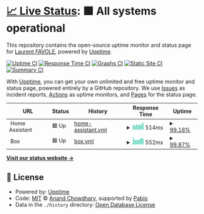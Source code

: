 # [📈 Live Status](https://lfavole.github.io/uptime): <!--live status--> **🟩 All systems operational**

This repository contains the open-source uptime monitor and status page for [Laurent FAVOLE](https://lfavole.github.io), powered by [Upptime](https://github.com/upptime/upptime).

[![Uptime CI](https://github.com/lfavole/uptime/workflows/Uptime%20CI/badge.svg)](https://github.com/lfavole/uptime/actions?query=workflow%3A%22Uptime+CI%22)
[![Response Time CI](https://github.com/lfavole/uptime/workflows/Response%20Time%20CI/badge.svg)](https://github.com/lfavole/uptime/actions?query=workflow%3A%22Response+Time+CI%22)
[![Graphs CI](https://github.com/lfavole/uptime/workflows/Graphs%20CI/badge.svg)](https://github.com/lfavole/uptime/actions?query=workflow%3A%22Graphs+CI%22)
[![Static Site CI](https://github.com/lfavole/uptime/workflows/Static%20Site%20CI/badge.svg)](https://github.com/lfavole/uptime/actions?query=workflow%3A%22Static+Site+CI%22)
[![Summary CI](https://github.com/lfavole/uptime/workflows/Summary%20CI/badge.svg)](https://github.com/lfavole/uptime/actions?query=workflow%3A%22Summary+CI%22)

With [Upptime](https://upptime.js.org), you can get your own unlimited and free uptime monitor and status page, powered entirely by a GitHub repository. We use [Issues](https://github.com/lfavole/uptime/issues) as incident reports, [Actions](https://github.com/lfavole/uptime/actions) as uptime monitors, and [Pages](https://lfavole.github.io/uptime) for the status page.

<!--start: status pages-->
<!-- This summary is generated by Upptime (https://github.com/upptime/upptime) -->
<!-- Do not edit this manually, your changes will be overwritten -->
<!-- prettier-ignore -->
| URL | Status | History | Response Time | Uptime |
| --- | ------ | ------- | ------------- | ------ |
| <img alt="" src="https://icons.duckduckgo.com/ip3/null.ico" height="13"> Home Assistant | 🟩 Up | [home-assistant.yml](https://github.com/lfavole/uptime/commits/HEAD/history/home-assistant.yml) | <details><summary><img alt="Response time graph" src="./graphs/home-assistant/response-time-week.png" height="20"> 514ms</summary><br><a href="https://lfavole.github.io/uptime/history/home-assistant"><img alt="Response time 495" src="https://img.shields.io/endpoint?url=https%3A%2F%2Fraw.githubusercontent.com%2Flfavole%2Fuptime%2FHEAD%2Fapi%2Fhome-assistant%2Fresponse-time.json"></a><br><a href="https://lfavole.github.io/uptime/history/home-assistant"><img alt="24-hour response time 546" src="https://img.shields.io/endpoint?url=https%3A%2F%2Fraw.githubusercontent.com%2Flfavole%2Fuptime%2FHEAD%2Fapi%2Fhome-assistant%2Fresponse-time-day.json"></a><br><a href="https://lfavole.github.io/uptime/history/home-assistant"><img alt="7-day response time 514" src="https://img.shields.io/endpoint?url=https%3A%2F%2Fraw.githubusercontent.com%2Flfavole%2Fuptime%2FHEAD%2Fapi%2Fhome-assistant%2Fresponse-time-week.json"></a><br><a href="https://lfavole.github.io/uptime/history/home-assistant"><img alt="30-day response time 495" src="https://img.shields.io/endpoint?url=https%3A%2F%2Fraw.githubusercontent.com%2Flfavole%2Fuptime%2FHEAD%2Fapi%2Fhome-assistant%2Fresponse-time-month.json"></a><br><a href="https://lfavole.github.io/uptime/history/home-assistant"><img alt="1-year response time 495" src="https://img.shields.io/endpoint?url=https%3A%2F%2Fraw.githubusercontent.com%2Flfavole%2Fuptime%2FHEAD%2Fapi%2Fhome-assistant%2Fresponse-time-year.json"></a></details> | <details><summary><a href="https://lfavole.github.io/uptime/history/home-assistant">99.18%</a></summary><a href="https://lfavole.github.io/uptime/history/home-assistant"><img alt="All-time uptime 84.60%" src="https://img.shields.io/endpoint?url=https%3A%2F%2Fraw.githubusercontent.com%2Flfavole%2Fuptime%2FHEAD%2Fapi%2Fhome-assistant%2Fuptime.json"></a><br><a href="https://lfavole.github.io/uptime/history/home-assistant"><img alt="24-hour uptime 100.00%" src="https://img.shields.io/endpoint?url=https%3A%2F%2Fraw.githubusercontent.com%2Flfavole%2Fuptime%2FHEAD%2Fapi%2Fhome-assistant%2Fuptime-day.json"></a><br><a href="https://lfavole.github.io/uptime/history/home-assistant"><img alt="7-day uptime 99.18%" src="https://img.shields.io/endpoint?url=https%3A%2F%2Fraw.githubusercontent.com%2Flfavole%2Fuptime%2FHEAD%2Fapi%2Fhome-assistant%2Fuptime-week.json"></a><br><a href="https://lfavole.github.io/uptime/history/home-assistant"><img alt="30-day uptime 84.60%" src="https://img.shields.io/endpoint?url=https%3A%2F%2Fraw.githubusercontent.com%2Flfavole%2Fuptime%2FHEAD%2Fapi%2Fhome-assistant%2Fuptime-month.json"></a><br><a href="https://lfavole.github.io/uptime/history/home-assistant"><img alt="1-year uptime 84.60%" src="https://img.shields.io/endpoint?url=https%3A%2F%2Fraw.githubusercontent.com%2Flfavole%2Fuptime%2FHEAD%2Fapi%2Fhome-assistant%2Fuptime-year.json"></a></details>
| <img alt="" src="https://icons.duckduckgo.com/ip3/null.ico" height="13"> Box | 🟩 Up | [box.yml](https://github.com/lfavole/uptime/commits/HEAD/history/box.yml) | <details><summary><img alt="Response time graph" src="./graphs/box/response-time-week.png" height="20"> 552ms</summary><br><a href="https://lfavole.github.io/uptime/history/box"><img alt="Response time 549" src="https://img.shields.io/endpoint?url=https%3A%2F%2Fraw.githubusercontent.com%2Flfavole%2Fuptime%2FHEAD%2Fapi%2Fbox%2Fresponse-time.json"></a><br><a href="https://lfavole.github.io/uptime/history/box"><img alt="24-hour response time 660" src="https://img.shields.io/endpoint?url=https%3A%2F%2Fraw.githubusercontent.com%2Flfavole%2Fuptime%2FHEAD%2Fapi%2Fbox%2Fresponse-time-day.json"></a><br><a href="https://lfavole.github.io/uptime/history/box"><img alt="7-day response time 552" src="https://img.shields.io/endpoint?url=https%3A%2F%2Fraw.githubusercontent.com%2Flfavole%2Fuptime%2FHEAD%2Fapi%2Fbox%2Fresponse-time-week.json"></a><br><a href="https://lfavole.github.io/uptime/history/box"><img alt="30-day response time 549" src="https://img.shields.io/endpoint?url=https%3A%2F%2Fraw.githubusercontent.com%2Flfavole%2Fuptime%2FHEAD%2Fapi%2Fbox%2Fresponse-time-month.json"></a><br><a href="https://lfavole.github.io/uptime/history/box"><img alt="1-year response time 549" src="https://img.shields.io/endpoint?url=https%3A%2F%2Fraw.githubusercontent.com%2Flfavole%2Fuptime%2FHEAD%2Fapi%2Fbox%2Fresponse-time-year.json"></a></details> | <details><summary><a href="https://lfavole.github.io/uptime/history/box">99.87%</a></summary><a href="https://lfavole.github.io/uptime/history/box"><img alt="All-time uptime 85.47%" src="https://img.shields.io/endpoint?url=https%3A%2F%2Fraw.githubusercontent.com%2Flfavole%2Fuptime%2FHEAD%2Fapi%2Fbox%2Fuptime.json"></a><br><a href="https://lfavole.github.io/uptime/history/box"><img alt="24-hour uptime 100.00%" src="https://img.shields.io/endpoint?url=https%3A%2F%2Fraw.githubusercontent.com%2Flfavole%2Fuptime%2FHEAD%2Fapi%2Fbox%2Fuptime-day.json"></a><br><a href="https://lfavole.github.io/uptime/history/box"><img alt="7-day uptime 99.87%" src="https://img.shields.io/endpoint?url=https%3A%2F%2Fraw.githubusercontent.com%2Flfavole%2Fuptime%2FHEAD%2Fapi%2Fbox%2Fuptime-week.json"></a><br><a href="https://lfavole.github.io/uptime/history/box"><img alt="30-day uptime 85.47%" src="https://img.shields.io/endpoint?url=https%3A%2F%2Fraw.githubusercontent.com%2Flfavole%2Fuptime%2FHEAD%2Fapi%2Fbox%2Fuptime-month.json"></a><br><a href="https://lfavole.github.io/uptime/history/box"><img alt="1-year uptime 85.47%" src="https://img.shields.io/endpoint?url=https%3A%2F%2Fraw.githubusercontent.com%2Flfavole%2Fuptime%2FHEAD%2Fapi%2Fbox%2Fuptime-year.json"></a></details>

<!--end: status pages-->

[**Visit our status website →**](https://lfavole.github.io/uptime)

## 📄 License

- Powered by: [Upptime](https://github.com/upptime/upptime)
- Code: [MIT](./LICENSE) © [Anand Chowdhary](https://anandchowdhary.com), supported by [Pabio](https://pabio.com)
- Data in the `./history` directory: [Open Database License](https://opendatacommons.org/licenses/odbl/1-0/)
